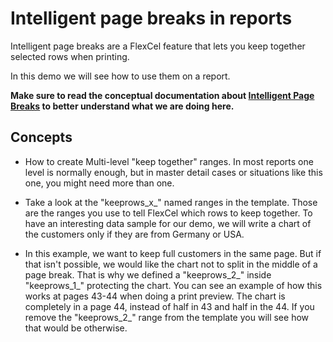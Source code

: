 # Intelligent page breaks in reports

Intelligent page breaks are a FlexCel feature that lets you keep
together selected rows when printing.

In this demo we will see how to use them on a report.

**Make sure to read the conceptual documentation 
about [Intelligent Page Breaks](https://download.tmssoftware.com/flexcel/doc/vcl/guides/reports-designer-guide.html#intelligent-page-breaks)
to better understand what we are doing here.**

## Concepts

- How to create Multi-level \"keep together\" ranges. In most reports
  one level is normally enough, but in master detail cases or
  situations like this one, you might need more than one.

- Take a look at the \"keeprows\_x\_\" named ranges in the template.
  Those are the ranges you use to tell FlexCel which rows to keep
  together. To have an interesting data sample for our demo, we will
  write a chart of the customers only if they are from Germany or
  USA.

- In this example, we want to keep full customers in the same page.
  But if that isn\'t possible, we would like the chart not to split
  in the middle of a page break. That is why we defined a
  \"keeprows\_2\_\" inside \"keeprows\_1\_\" protecting the chart.
  You can see an example of how this works at pages 43-44 when doing
  a print preview. The chart is completely in a page 44, instead of
  half in 43 and half in the 44. If you remove the \"keeprows\_2\_\"
  range from the template you will see how that would be otherwise.

